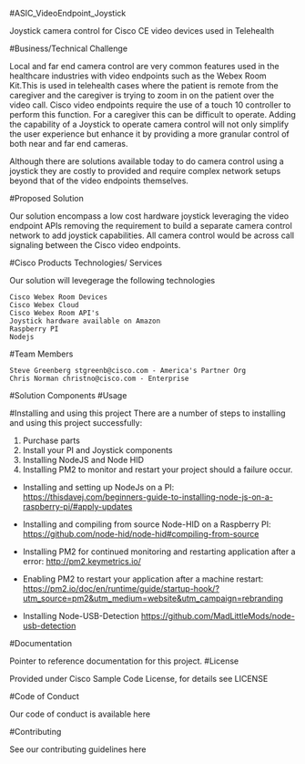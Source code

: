 #ASIC_VideoEndpoint_Joystick

Joystick camera control for Cisco CE video devices used in Telehealth

#Business/Technical Challenge

Local and far end camera control are very common features used in the healthcare industries with video endpoints such as the Webex Room Kit.This is used in telehealth cases where the patient is remote from the caregiver and the caregiver is trying to zoom in on the patient over the video call. Cisco video endpoints require the use of a touch 10 controller to perform this function. For a caregiver this can be difficult to operate. Adding the capability of a Joystick to operate camera control will not only simplify the user experience but enhance it by providing a more granular control of both near and far end cameras.

Although there are solutions available today to do camera control using a joystick they are costly to provided and require complex network setups beyond that of the video endpoints themselves.

#Proposed Solution

Our solution encompass a low cost hardware joystick leveraging the video endpoint APIs removing the requirement to build a separate camera control network to add joystick capabilities. All camera control would be across call signaling between the Cisco video endpoints.

#Cisco Products Technologies/ Services

Our solution will levegerage the following technologies

    Cisco Webex Room Devices
    Cisco Webex Cloud
    Cisco Webex Room API's
    Joystick hardware available on Amazon
    Raspberry PI
    Nodejs

#Team Members

    Steve Greenberg stgreenb@cisco.com - America's Partner Org
    Chris Norman christno@cisco.com - Enterprise

#Solution Components
#Usage

#Installing and using this project
There are a number of steps to installing and using this project successfully:

1. Purchase parts
2. Install your PI and Joystick components
3. Installing NodeJS and Node HID
4. Installing PM2 to monitor and restart your project should a failure occur.

* Installing and setting up NodeJs on a PI:
https://thisdavej.com/beginners-guide-to-installing-node-js-on-a-raspberry-pi/#apply-updates

* Installing and compiling from source Node-HID on a Raspberry PI:
https://github.com/node-hid/node-hid#compiling-from-source

* Installing PM2 for continued monitoring and restarting application after a error:
http://pm2.keymetrics.io/

* Enabling PM2 to restart your application after a machine restart:
https://pm2.io/doc/en/runtime/guide/startup-hook/?utm_source=pm2&utm_medium=website&utm_campaign=rebranding


* Installing Node-USB-Detection
https://github.com/MadLittleMods/node-usb-detection


#Documentation

Pointer to reference documentation for this project.
#License

Provided under Cisco Sample Code License, for details see LICENSE

#Code of Conduct

Our code of conduct is available here

#Contributing

See our contributing guidelines here

